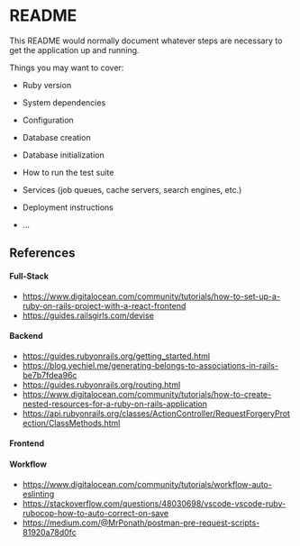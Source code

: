 # README

This README would normally document whatever steps are necessary to get the
application up and running.

Things you may want to cover:

* Ruby version

* System dependencies

* Configuration

* Database creation

* Database initialization

* How to run the test suite

* Services (job queues, cache servers, search engines, etc.)

* Deployment instructions

* ...

## References
#### Full-Stack
* https://www.digitalocean.com/community/tutorials/how-to-set-up-a-ruby-on-rails-project-with-a-react-frontend
* https://guides.railsgirls.com/devise

#### Backend
* https://guides.rubyonrails.org/getting_started.html
* https://blog.yechiel.me/generating-belongs-to-associations-in-rails-be7b7fdea96c
* https://guides.rubyonrails.org/routing.html
* https://www.digitalocean.com/community/tutorials/how-to-create-nested-resources-for-a-ruby-on-rails-application
* https://api.rubyonrails.org/classes/ActionController/RequestForgeryProtection/ClassMethods.html

#### Frontend

#### Workflow
* https://www.digitalocean.com/community/tutorials/workflow-auto-eslinting
* https://stackoverflow.com/questions/48030698/vscode-vscode-ruby-rubocop-how-to-auto-correct-on-save
* https://medium.com/@MrPonath/postman-pre-request-scripts-81920a78d0fc